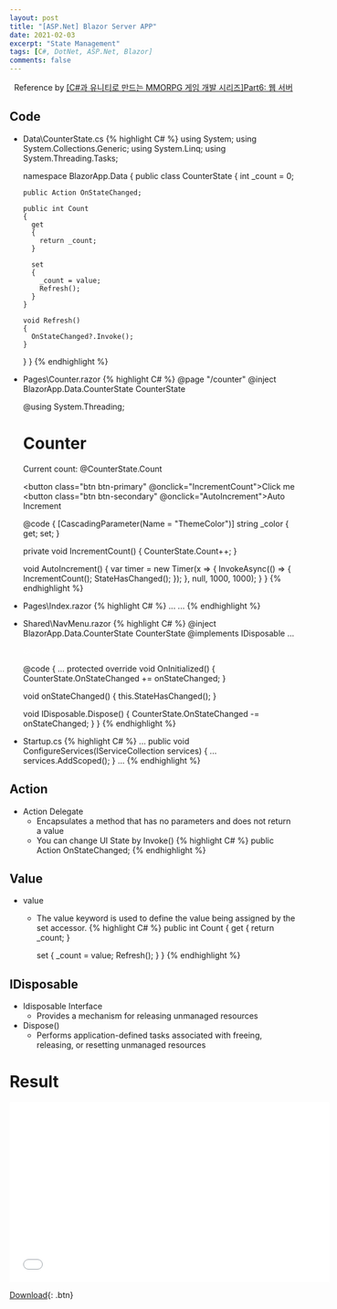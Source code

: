 ```yaml
---
layout: post
title: "[ASP.Net] Blazor Server APP"
date: 2021-02-03
excerpt: "State Management"
tags: [C#, DotNet, ASP.Net, Blazor]
comments: false
---
```


<center>Reference by <a href="https://www.inflearn.com/course/%EC%9C%A0%EB%8B%88%ED%8B%B0-MMORPG-%EA%B0%9C%EB%B0%9C-part6/dashboard">[C#과 유니티로 만드는 MMORPG 게임 개발 시리즈]Part6: 웹 서버</a></center>


## Code
* Data\CounterState.cs
{% highlight C# %}
  using System;
  using System.Collections.Generic;
  using System.Linq;
  using System.Threading.Tasks;

  namespace BlazorApp.Data
  {
    public class CounterState
    {
      int _count = 0;

      public Action OnStateChanged;

      public int Count
      {
        get
        {
          return _count;
        }

        set
        {
          _count = value;
          Refresh();
        }
      }

      void Refresh()
      {
        OnStateChanged?.Invoke();
      }
    }
  }
{% endhighlight %}

* Pages\Counter.razor
{% highlight C# %}
  @page "/counter"
  @inject BlazorApp.Data.CounterState CounterState

  @using System.Threading;

  <h1 style="color:@_color">Counter</h1>

  <p>Current count: @CounterState.Count</p>

  <button class="btn btn-primary" @onclick="IncrementCount">Click me</button>
  <button class="btn btn-secondary" @onclick="AutoIncrement">Auto Increment</button>

  @code {
    [CascadingParameter(Name = "ThemeColor")]
    string _color { get; set; }

    private void IncrementCount()
    {
      CounterState.Count++;
    }

    void AutoIncrement()
    {
      var timer = new Timer(x =>
      {
        InvokeAsync(() =>
        {
          IncrementCount();
          StateHasChanged();
        });
      }, null, 1000, 1000);
    }
  }
{% endhighlight %}

* Pages\Index.razor
{% highlight C# %}
  ...
  <Counter></Counter>
  ...
{% endhighlight %}

* Shared\NavMenu.razor
{% highlight C# %}
  @inject BlazorApp.Data.CounterState CounterState
  @implements IDisposable
  ...
  <div>
    <p style="color:white">Counter: @CounterState.Count</p>
  </div>

  @code {
    ...
    protected override void OnInitialized()
    {
      CounterState.OnStateChanged += onStateChanged;
    }

    void onStateChanged()
    {
      this.StateHasChanged();
    }

    void IDisposable.Dispose()
    {
      CounterState.OnStateChanged -= onStateChanged;
    }
  }
{% endhighlight %}

* Startup.cs
{% highlight C# %}
  ...
  public void ConfigureServices(IServiceCollection services)
  {
    ...
    services.AddScoped<CounterState>();
  }
  ...
{% endhighlight %}


## Action 
* Action Delegate
  - Encapsulates a method that has no parameters and does not return a value
  - You can change UI State by Invoke()
{% highlight C# %}
  public Action OnStateChanged;
{% endhighlight %}

## Value
* value
  - The value keyword is used to define the value being assigned by the set accessor.
{% highlight C# %}
  public int Count
  {
    get
    {
      return _count;
    }

    set
    {
      _count = value;
      Refresh();
    }
  }
{% endhighlight %}


## IDisposable
* Idisposable Interface
  - Provides a mechanism for releasing unmanaged resources
* Dispose()
  - Performs application-defined tasks associated with freeing, releasing, or resetting unmanaged resources
   

# Result
<iframe width="560" height="315" src="/assets/video/posts/aspdotnet_blazorapp/BlazorApp-State-Management.mp4" frameborder="0"> </iframe>

[Download](https://github.com/leehuhlee/CShap){: .btn}
